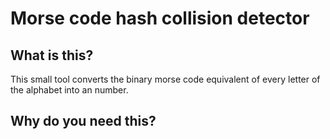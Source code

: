 # Morse code hash collision detector

## What is this?

This small tool converts the binary morse code equivalent of every letter of the alphabet into an number.

## Why do you need this?


